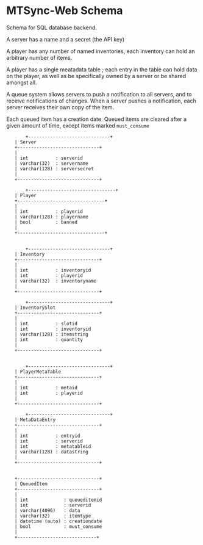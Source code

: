 # MTSync-Web Schema

Schema for SQL database backend.

A server has a name and a secret (the API key)

A player has any number of named inventories, each inventory can hold an arbitrary number of items.

A player has a single meatadata table ; each entry in the table can hold data on the player, as well as be specifically owned by a server or be shared amongst all.

A queue system allows servers to push a notification to all servers, and to receive notifications of changes. When a server pushes a notification, each server receives their own copy of the item.

Each queued item has a creation date. Queued items are cleared after a given amount of time, except items marked `must_consume`

           +------------------------------+
	   | Server
	   +------------------------------+
	   |
	   | int          : serverid
	   | varchar(32)  : servername
	   | varchar(128) : serversecret
	   |
	   +------------------------------+

           +--------------------------------+
	   | Player
	   +--------------------------------+
	   |
	   | int          : playerid
	   | varchar(128) : playername
	   | bool         : banned
	   |
	   +--------------------------------+


           +------------------------------+
	   | Inventory
	   +------------------------------+
	   |
	   | int          : inventoryid
	   | int          : playerid  
	   | varchar(32)  : inventoryname
	   |
	   +------------------------------+

           +------------------------------+
	   | InventorySlot
	   +------------------------------+
	   |
	   | int          : slotid
	   | int          : inventoryid
	   | varchar(128) : itemstring
	   | int          : quantity
	   |
	   +------------------------------+


           +------------------------------+
	   | PlayerMetaTable
	   +------------------------------+
	   |
	   | int          : metaid
	   | int          : playerid  
	   |
	   +------------------------------+

           +------------------------------+
	   | MetaDataEntry
	   +------------------------------+
	   |
	   | int          : entryid
	   | int          : serverid
	   | int          : metatableid
	   | varchar(128) : datastring
	   |
	   +------------------------------+


	   +------------------------------+
	   | QueuedItem
	   +------------------------------+
	   |
	   | int             : queueditemid
	   | int             : serverid
	   | varchar(4096)   : data
	   | varchar(32)     : itemtype
	   | datetime (auto) : creationdate
	   | bool            : must_consume
	   |
	   +-----------------------------+

